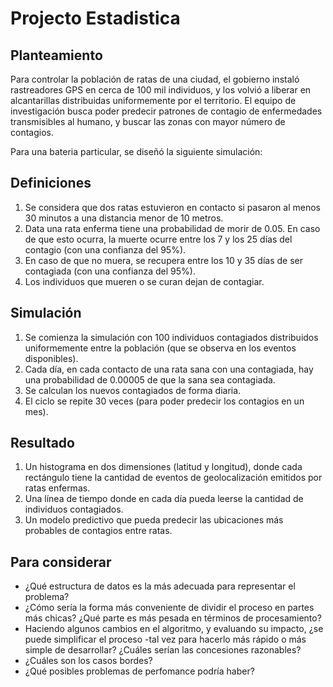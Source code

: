 # Projecto Estadistica

## Planteamiento

Para controlar la población de ratas de una ciudad, el gobierno instaló rastreadores GPS en cerca de 100 mil individuos, y los volvió a liberar en alcantarillas distribuidas uniformemente por el territorio.
El equipo de investigación busca poder predecir patrones de contagio de enfermedades transmisibles al humano, y buscar las zonas con mayor número de contagios.

Para una bateria particular, se diseñó la siguiente simulación: 

## Definiciones
1. Se considera que dos ratas estuvieron en contacto si pasaron al menos 30 minutos a una distancia menor de 10 metros. 
2. Data una rata enferma tiene una probabilidad de morir de 0.05. En caso de que esto ocurra, la muerte ocurre entre los 7 y los 25 días del contagio (con una confianza del 95%). 
3. En caso de que no muera, se recupera entre los 10 y 35 días de ser contagiada (con una confianza del 95%). 
4. Los individuos que mueren o se curan dejan de contagiar. 

## Simulación 
1. Se comienza la simulación con 100 individuos contagiados distribuidos uniformemente entre la población (que se observa en los eventos disponibles). 
2. Cada día, en cada contacto de una rata sana con una contagiada, hay una probabilidad de 0.00005 de que la sana sea contagiada. 
3. Se calculan los nuevos contagiados de forma diaria. 
4. El ciclo se repite 30 veces (para poder predecir los contagios en un mes). 

## Resultado 
1. Un histograma en dos dimensiones (latitud y longitud), donde cada rectángulo tiene la cantidad de eventos de geolocalización emitidos por ratas enfermas. 
2. Una línea de tiempo donde en cada día pueda leerse la cantidad de individuos contagiados.
3. Un modelo predictivo que pueda predecir las ubicaciones más probables de contagios entre ratas. 


## Para considerar
- ¿Qué estructura de datos es la más adecuada para representar el problema? 
- ¿Cómo sería la forma más conveniente de dividir el proceso en partes más chicas? ¿Qué parte es más pesada en términos de procesamiento? 
- Haciendo algunos cambios en el algoritmo, y evaluando su impacto, ¿se puede simplificar el proceso -tal vez para hacerlo más rápido o más simple de desarrollar? ¿Cuáles serían las concesiones razonables? 
- ¿Cuáles son los casos bordes? 
- ¿Qué posibles problemas de perfomance podría haber?
